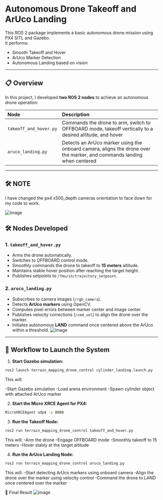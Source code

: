 # Autonomous Drone Takeoff and ArUco Landing

This ROS 2 package implements a basic autonomous drone mission using PX4 SITL and Gazebo.  
It performs:
- Smooth Takeoff and Hover
- ArUco Marker Detection
- Autonomous Landing based on vision

---

## 📋 Overview

In this project, I developed **two ROS 2 nodes** to achieve an autonomous drone operation:

| Node | Description |
|:-----|:------------|
| `takeoff_and_hover.py` | Commands the drone to arm, switch to OFFBOARD mode, takeoff vertically to a desired altitude, and hover |
| `aruco_landing.py` | Detects an ArUco marker using the onboard camera, aligns the drone over the marker, and commands landing when centered |

---

## 🛠️ NOTE
 I have changed the px4 x500_depth cameras orientation to face down for my code to work.

![image](https://github.com/user-attachments/assets/5db78375-8d41-4a06-97c1-fc9f4ef10dc0)




## 🛠️ Nodes Developed

### 1. `takeoff_and_hover.py`

- Arms the drone automatically.
- Switches to OFFBOARD control mode.
- Smoothly commands the drone to takeoff to **15 meters** altitude.
- Maintains stable hover position after reaching the target height.
- Publishes setpoints to `/fmu/in/trajectory_setpoint`.

### 2. `aruco_landing.py`

- Subscribes to camera images (`/rgb_camera`).
- Detects **ArUco markers** using OpenCV.
- Computes pixel errors between marker center and image center.
- Publishes velocity corrections (`/cmd_vel`) to align the drone over the marker.
- Initiates autonomous **LAND** command once centered above the ArUco within a threshold.
![image](https://github.com/user-attachments/assets/f9866ac7-b4ae-41d3-809d-376478380aa2)

---

## 🧠 Workflow to Launch the System

1. **Start Gazebo simulation:**
```bash
ros2 launch terrain_mapping_drone_control cylinder_landing.launch.py
```
This will:

-Start Gazebo simulation
-Load arena environment
-Spawn cylinder object with attached ArUco marker

2. **Start the Micro XRCE Agent for PX4:**

```bash
MicroXRCEAgent udp4 -p 8888
```
3. **Run the Takeoff Node:**

```bash
ros2 run terrain_mapping_drone_control takeoff_and_hover.py
```
This will:
-Arm the drone
-Engage OFFBOARD mode
-Smoothly takeoff to 15 meters
-Hover stably at the target altitude

4. **Run the ArUco Landing Node:**

```bash
ros2 run terrain_mapping_drone_control aruco_landing.py
```
This will:
-Start detecting ArUco markers using onboard camera
-Align the drone over the marker using velocity control
-Command the drone to LAND once centered over the marker

🏁 Final Result
![image](https://github.com/user-attachments/assets/baf82ba8-ec47-4e64-b993-63ecf235087a)


